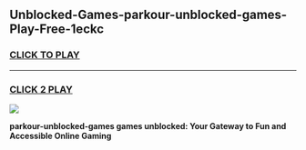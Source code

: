
## Unblocked-Games-parkour-unblocked-games-Play-Free-1eckc
<h3>
<a href="https://premium76.site?title=parkour-unblocked-games&ref=10A">CLICK TO PLAY</a></h3>
<hr>

<h3>
<a href="https://premium76.site?title=parkour-unblocked-games&ref=10A">CLICK 2 PLAY</a>
  
</h3>

<a href="https://premium76.site?title=parkour-unblocked-games&ref=10A"><img src="https://clearcache.store/games.png"></a>


**parkour-unblocked-games games unblocked: Your Gateway to Fun and Accessible Online Gaming**

